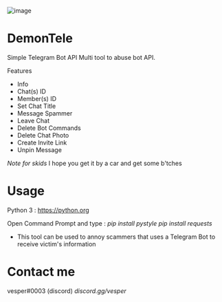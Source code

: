 ![image](https://cdn.discordapp.com/attachments/938247228609409087/972996251320717372/Screenshot_2022-05-08_184549.png)

# DemonTele
Simple Telegram Bot API Multi tool to abuse bot API.

Features

- Info
- Chat(s) ID
- Member(s) ID
- Set Chat Title
- Message Spammer
- Leave Chat
- Delete Bot Commands
- Delete Chat Photo
- Create Invite Link
- Unpin Message

*Note for skids* 
I hope you get it by a car and get some b'tches

# Usage

Python 3 : https://python.org

Open Command Prompt and type : *pip install pystyle pip install requests*

- This tool can be used to annoy scammers that uses a Telegram Bot to receive victim's information

# Contact me

vesper#0003 (discord)
*discord.gg/vesper*


